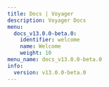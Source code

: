 ```yaml
---
title: Docs | Voyager
description: Voyager Docs
menu:
  docs_v13.0.0-beta.0:
    identifier: welcome
    name: Welcome
    weight: 10
menu_name: docs_v13.0.0-beta.0
info:
  version: v13.0.0-beta.0
---
```


